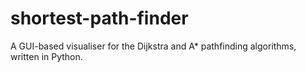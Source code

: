 # shortest-path-finder
A GUI-based visualiser for the Dijkstra and A* pathfinding algorithms, written in Python.
